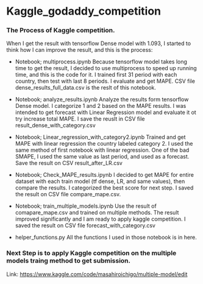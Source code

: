 # Kaggle_godaddy_competition
### The Process of Kaggle competition. 


When I get the result with tensorflow Dense model with 1.093, I started to think how I can improve the result, and this is the process:
* Notebook; multiprocess.ipynb
  Because tensorflow model takes long time to get the result, I decided to use multiprocess to speed up running time, and this is the code for it. 
  I trained first 31 period with each country, then test with last 8 periods. I evaluate and get MAPE. CSV file dense_results_full_data.csv is the reslt of this notebook. 
  
* Notebook; analyze_results.ipynb
  Analyze the results form tensorflow Dense model. I categorize 1 and 2 based on the MAPE results. I was intended to get forecast with Linear Regression model and evaluate
  it ot try increase total MAPE. I save the reuslt in CSV file result_dense_with_category.csv
  
* Notebook; Linear_regression_with_category2.ipynb
  Trained and get MAPE with linear regression the country labeled category 2. I used the same method of first notebook with linear regression. One of the bad SMAPE, I used
  the same value as last period, and used as a forecast. Save the result on CSV result_after_LR.csv
  
* Notebook; Check_MAPE_results.ipynb
  I decided to get MAPE for entire dataset with each train model (tf dense, LR, and same values), then compare the results. I categorized the best score for next step. 
  I saved the result on CSV file compare_mape.csv. 
  
* Notebook; train_multiple_models.ipynb
  Use the result of comapare_mape.csv and trained on multiple methods. The result improved significantly and I am ready to apply kaggle competition. I saved the result on CSV file forecast_with_category.csv 
  
* helper_functions.py
  All the functions I used in those notebook is in here.
  
### Next Step is to apply Kaggle competition on the multiple models traing method to get submission.  

Link: https://www.kaggle.com/code/masahiroichigo/multiple-model/edit

